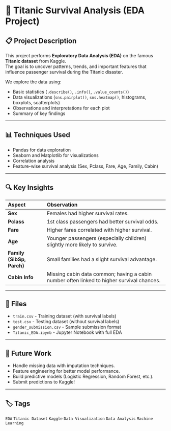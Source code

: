 # 🚢 Titanic Survival Analysis (EDA Project)

## 📋 Project Description

This project performs **Exploratory Data Analysis (EDA)** on the famous **Titanic dataset** from Kaggle.  
The goal is to uncover patterns, trends, and important features that influence passenger survival during the Titanic disaster.

We explore the data using:
- Basic statistics (`.describe()`, `.info()`, `.value_counts()`)
- Data visualizations (`sns.pairplot()`, `sns.heatmap()`, histograms, boxplots, scatterplots)
- Observations and interpretations for each plot
- Summary of key findings

---

## 📊 Techniques Used

- Pandas for data exploration
- Seaborn and Matplotlib for visualizations
- Correlation analysis
- Feature-wise survival analysis (Sex, Pclass, Fare, Age, Family, Cabin)

---

## 🔍 Key Insights

| Aspect | Observation |
| :--- | :--- |
| **Sex** | Females had higher survival rates. |
| **Pclass** | 1st class passengers had better survival odds. |
| **Fare** | Higher fares correlated with higher survival. |
| **Age** | Younger passengers (especially children) slightly more likely to survive. |
| **Family (SibSp, Parch)** | Small families had a slight survival advantage. |
| **Cabin Info** | Missing cabin data common; having a cabin number often linked to higher survival chances. |

---

## 📂 Files

- `train.csv` - Training dataset (with survival labels)
- `test.csv` - Testing dataset (without survival labels)
- `gender_submission.csv` - Sample submission format
- `Titanic_EDA.ipynb` - Jupyter Notebook with full EDA

---

## 🚀 Future Work

- Handle missing data with imputation techniques.
- Feature engineering for better model performance.
- Build predictive models (Logistic Regression, Random Forest, etc.).
- Submit predictions to Kaggle!

---

## 🏷️ Tags

`EDA` `Titanic Dataset` `Kaggle` `Data Visualization` `Data Analysis` `Machine Learning`

